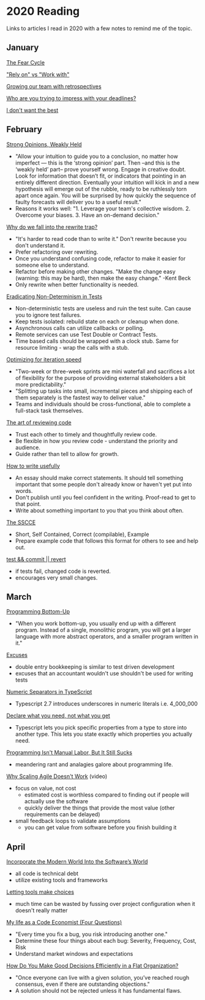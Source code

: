 # 2020 Reading

Links to articles I read in 2020 with a few notes to remind me of the topic.

## January

[The Fear Cycle](https://www.michaelnygard.com/blog/2015/07/the-fear-cycle/)

["Rely on" vs "Work with"](https://blog.atomist.com/rely-on-vs-work-with/)

[Growing our team with retrospectives](https://blog.plaid.com/growing-our-team-with-retrospectives/)

[Who are you trying to impress with your deadlines?](http://jatins.gitlab.io/me/why-deadline/)

[I don't want the best](https://blog.jessitron.com/2020/01/09/i-dont-want-the-best/)

## February

[Strong Opinions, Weakly Held](https://medium.com/@ameet/strong-opinions-weakly-held-a-framework-for-thinking-6530d417e364)

- "Allow your intuition to guide you to a conclusion, no matter how imperfect — this is the ‘strong opinion’ part. Then –and this is the ‘weakly held’ part– prove yourself wrong. Engage in creative doubt. Look for information that doesn’t fit, or indicators that pointing in an entirely different direction. Eventually your intuition will kick in and a new hypothesis will emerge out of the rubble, ready to be ruthlessly torn apart once again. You will be surprised by how quickly the sequence of faulty forecasts will deliver you to a useful result."
- Reasons it works well: "1. Leverage your team's collective wisdom. 2. Overcome your biases. 3. Have an on-demand decision."

[Why do we fall into the rewrite trap?](https://www.justindfuller.com/2020/01/why-do-we-fall-into-the-rewrite-trap/)

- "It's harder to read code than to write it." Don't rewrite because you don't understand it.
- Prefer refactoring over rewriting.
- Once you understand confusing code, refactor to make it easier for someone else to understand.
- Refactor before making other changes. "Make the change easy (warning: this may be hard), then make the easy change." -Kent Beck
- Only rewrite when better functionality is needed.

[Eradicating Non-Determinism in Tests](https://martinfowler.com/articles/nonDeterminism.html)

- Non-deterministic tests are useless and ruin the test suite. Can cause you to ignore test failures.
- Keep tests isolated: rebuild state on each or cleanup when done.
- Asynchronous calls can utilize callbacks or polling.
- Remote services can use Test Double or Contract Tests.
- Time based calls should be wrapped with a clock stub. Same for resource limiting - wrap the calls with a stub.

[Optimizing for iteration speed](https://erikbern.com/2017/07/06/optimizing-for-iteration-speed.html)

- "Two-week or three-week sprints are mini waterfall and sacrifices a lot of flexibility for the purpose of providing external stakeholders a bit more predictability."
- "Splitting up tasks into small, incremental pieces and shipping each of them separately is the fastest way to deliver value."
- Teams and individuals should be cross-functional, able to complete a full-stack task themselves.

[The art of reviewing code](https://blog.usejournal.com/the-art-of-reviewing-code-e10a3a830a2e)

- Trust each other to timely and thoughtfully review code.
- Be flexible in how you review code - understand the priority and audience.
- Guide rather than tell to allow for growth.

[How to write usefully](http://paulgraham.com/useful.html)

- An essay should make correct statements. It should tell something important that some people don't already know or haven't yet put into words.
- Don't publish until you feel confident in the writing. Proof-read to get to that point.
- Write about something important to you that you think about often.

[The SSCCE](http://sscce.org/)

- Short, Self Contained, Correct (compilable), Example
- Prepare example code that follows this format for others to see and help out.

[test && commit || revert](https://medium.com/@kentbeck_7670/test-commit-revert-870bbd756864)

- if tests fail, changed code is reverted.
- encourages very small changes.

## March

[Programming Bottom-Up](http://www.paulgraham.com/progbot.html)

- "When you work bottom-up, you usually end up with a different program. Instead of a single, monolithic program, you will get a larger language with more abstract operators, and a smaller program written in it."

[Excuses](http://blog.cleancoder.com/uncle-bob/2017/12/18/Excuses.html)

- double entry bookkeeping is similar to test driven development
- excuses that an accountant wouldn't use shouldn't be used for writing tests

[Numeric Separators in TypeScript](https://mariusschulz.com/blog/numeric-separators-in-typescript)

- Typescript 2.7 introduces underscores in numeric literals i.e. 4_000_000

[Declare what you need, not what you get](https://blog.atomist.com/declare-what-you-need-not-what-you-get)

- Typescript lets you pick specific properties from a type to store into another type. This lets you state exactly which properties you actually need.

[Programming Isn't Manual Labor, But It Still Sucks](https://mashable.com/2014/04/30/programming-sucks)

- meandering rant and analagies galore about programming life.

[Why Scaling Agile Doesn't Work](https://www.youtube.com/watch?v=2zYxWEZ0gYg) (video)

- focus on value, not cost
  - estimated cost is worthless compared to finding out if people will actually use the software
  - quickly deliver the things that provide the most value (other requirements can be delayed)
- small feedback loops to validate assumptions
  - you can get value from software before you finish building it

## April

[Incorporate the Modern World Into the Software’s World](https://blog.atomist.com/modern-software-world)

- all code is technical debt
- utilize existing tools and frameworks

[Letting tools make choices](https://www.jackfranklin.co.uk/blog/letting-tools-make-choices)

- much time can be wasted by fussing over project configuration when it doesn't really matter

[My life as a Code Economist (Four Questions)](https://ericsink.com/articles/Four_Questions.html)

- "Every time you fix a bug, you risk introducing another one."
- Determine these four things about each bug: Severity, Frequency, Cost, Risk
- Understand market windows and expectations

[How Do You Make Good Decisions Efficiently in a Flat Organization?](https://doist.com/blog/decision-making-flat-organization)

- "Once everyone can live with a given solution, you’ve reached rough consensus, even if there are outstanding objections."
- A solution should not be rejected unless it has fundamental flaws.
